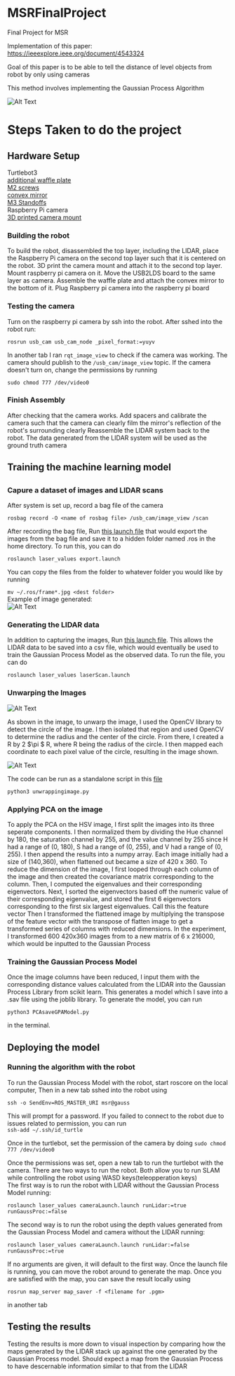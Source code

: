# MSRFinalProject
Final Project for MSR

Implementation of this paper: https://ieeexplore.ieee.org/document/4543324

Goal of this paper is to be able to tell the distance of level objects from robot by only using cameras

This method involves implementing the Gaussian Process Algorithm

![Alt Text](20211104_112847.jpg)
<h1> Steps Taken to do the project</h1>

<h2>Hardware Setup</h2>

Turtlebot3  
[additional waffle plate](https://www.robotis.us/tb3-waffle-plate-ipl-01-8ea/)  
[M2 screws](https://www.amazon.com/HanTof-Washers-Assortment-Machine-Stainless/dp/B082XRX17Z/ref=asc_df_B082XRX17Z/?tag=hyprod-20&linkCode=df0&hvadid=416774286618&hvpos=&hvnetw=g&hvrand=16898008894177674308&hvpone=&hvptwo=&hvqmt=&hvdev=c&hvdvcmdl=&hvlocint=&hvlocphy=9021564&hvtargid=pla-901437054371&psc=1&tag=&ref=&adgrpid=95471660538&hvpone=&hvptwo=&hvadid=416774286618&hvpos=&hvnetw=g&hvrand=16898008894177674308&hvqmt=&hvdev=c&hvdvcmdl=&hvlocint=&hvlocphy=9021564&hvtargid=pla-901437054371)  
[convex mirror](https://www.edmundoptics.com/p/50mm-dia-x25mm-fl-enhanced-aluminum-convex-mirror-/29998/)  
[M3 Standoffs](https://www.amazon.com/Csdtylh-Male-Female-Standoff-Stainless-Assortment/dp/B06Y5TJXY1/ref=sr_1_4?crid=1EYKXSMDMV6A7&dchild=1&keywords=m3+standoff+assortment&qid=1634152182&sprefix=m3+standoff+assortment%2Caps%2C443&sr=8-4)  
Raspberry Pi camera  
[3D printed camera mount](raspberreypi_cameraholder.stl)

<h3>Building the robot</h3> 
To build the robot, disassembled the top layer, including the LIDAR, place the Raspberry Pi camera on the second top layer such that it is centered on the robot.  3D print the camera mount and attach it to the second top layer.  Mount raspberry pi camera on it.  Move the USB2LDS board to the same layer as camera.  Assemble the waffle plate and attach the convex mirror to the bottom of it.  Plug Raspberry pi camera into the raspberry pi board 

<h3>Testing the camera</h3>
Turn on the raspberry pi camera by ssh into the robot.  After sshed into the robot run:  

 `rosrun usb_cam usb_cam_node _pixel_format:=yuyv` 

In another tab I ran `rqt_image_view` to check if the camera was working.  The camera should publish to the  `/usb_cam/image_view` topic.  If the camera doesn't turn on, change the permissions by running  

`sudo chmod 777 /dev/video0`  

<h3>Finish Assembly</h3>  
After checking that the camera works.  Add spacers and calibrate the camera such that the camera can clearly film the mirror's reflection of the robot's surrounding clearly  Reassemble the LIDAR system back to the robot.  The data generated from the LIDAR system will be used as the ground truth camera

<h2>Training the machine learning model<h2> 

<h3>Capure a dataset of images and LIDAR scans</h3>  

After system is set up, record a bag file of the camera 

`rosbag record -O <name of rosbag file> /usb_cam/image_view /scan`

After recording the bag file, Run [this launch file](laser_values/src/multipleImages/export.launch) that would export the images from the bag file and save it to a hidden folder named .ros in the home directory.  To run this, you can do  

 `roslaunch laser_values export.launch` 
 
 You can copy the files from the folder to whatever folder you would like by running  
 
`mv ~/.ros/frame*.jpg <dest folder>`  
Example of image generated:  
![Alt Text](laser_values/src/newTrainingImages/images/frame0000.jpg)  

<h3>Generating the LIDAR data</h3>

In addition to capturing the images, Run [this launch file](laser_values/launch/laserScan.launch).  This allows the LIDAR data to be saved into a csv file, which would eventually be used to train the Gaussian Process Model as the observed data.  To run the file, you can do   

`roslaunch laser_values laserScan.launch`

<h3>Unwarping the Images</h3>  

![Alt Text](20211104_154218.jpg)  

As sbown in the image, to unwarp the image, I used the OpenCV library to detect the circle of the image.  I then isolated that region and used OpenCV to determine the radius and the center of the circle.  From there, I created a R by 2 $\pi $ R, where R being the radius of the circle.  I then mapped each coordinate to each pixel value of the circle, resulting in the image shown.  


![Alt Text](laser_values/src/newTrainingImages/unWarpedImages/frame0000Unwarped.jpg)

The code can be run as a standalone script in this [file](laser_values/src/unwrappingimage.py)  

`python3 unwrappingimage.py`  

<h3>Applying PCA on the image</h3>  

To apply the PCA on the HSV image, I first split the images into its three seperate components.  I then normalized them by dividing the Hue channel by 180, the saturation channel by 255, and the value channel by 255 since H had a range of (0, 180), S had a range of (0, 255), and V had a range of (0, 255).  I then append the results into a numpy array.  Each image initially had a size of (140,360), when flattened out became a size of 420 x 360.  To reduce the dimension of the image, I first looped through each column of the image and then created the covariance matrix corresponding to the column.  Then, I computed the eigenvalues and their corresponding eigenvectors.  Next, I sorted the eigenvectors based off the numeric value of their corresponding eigenvalue, and stored the first 6 eigenvectors corresponding to the first six largest eigenvalues.  Call this the feature vector  Then I transformed the flattened image by multiplying the transpose of the feature vector with the transpose of flatten image to get a transformed series of columns with reduced dimensions.  In the experiment, I transformed 600 420x360 images from to a new matrix of 6 x 216000, which would be inputted to the Gaussian Process


<h3>Training the Gaussian Process Model</h3>  

Once the image columns have been reduced, I input them with the corresponding distance values calculated from the LIDAR into the Gaussian Process Library from scikit learn.  This generates a model which I save into a .sav file using the joblib library.  To generate the model, you can run  

`python3 PCAsaveGPAModel.py`

in the terminal.

<h2> Deploying the model</h2>  

<h3>Running the algorithm with the robot</h3> 

To run the Gaussian Process Model with the robot, start roscore on the local computer, Then in a new tab sshed into the robot using

`ssh -o SendEnv=ROS_MASTER_URI msr@gauss` 

This will prompt for a password.  If you failed to connect to the robot due to issues related to permission, you can run  
`ssh-add ~/.ssh/id_turtle`

Once in the turtlebot, set the permission of the camera by doing 
`sudo chmod 777 /dev/video0` 

Once the permissions was set, open a new tab to run the turtlebot with the camera.  There are two ways to run the robot.  Both allow you to run SLAM while controlling the robot using WASD keys(teleopperation keys)  
The first way is to run the robot with LIDAR without the Gaussian Process Model running:  

`roslaunch laser_values cameraLaunch.launch runLidar:=true runGaussProc:=false`

The second way is to run the robot using the depth values generated from the Gaussian Process Model and camera without the LIDAR running:  

`roslaunch laser_values cameraLaunch.launch runLidar:=false runGaussProc:=true`  

If no arguments are given, it will default to the first way.  Once the launch file is running, you can move the robot around to generate the map.  Once you are satisfied with the map, you can save the result locally using 

`rosrun map_server map_saver -f <filename for .pgm>`

in another tab

<h2> Testing the results</h2>  

Testing the results is more down to visual inspection by comparing how the maps generated by the LIDAR stack up against the one generated by the Gaussian Process model.  Should expect a map from the Gaussian Process to have descernable information similar to that from the LIDAR 


